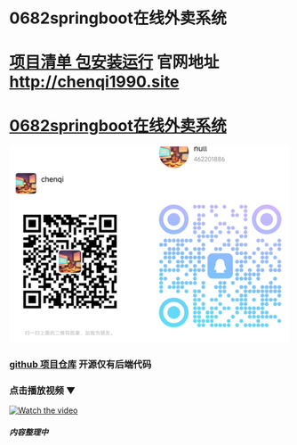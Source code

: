 # 0682springboot在线外卖系统


# [项目清单 包安装运行](http://chenqi1990.site) 官网地址 http://chenqi1990.site

# [0682springboot在线外卖系统](https://github.com/GraduationProject-springboot/0682springboot)

![picture](https://raw.githubusercontent.com/GraduationProject-springboot/.github/main/img/wx.png)

### [github 项目仓库](https://github.com/GraduationProject-springboot/allSpringbootProjects) 开源仅有后端代码

### 点击播放视频 ▼
[![Watch the video](https://i.sstatic.net/Vp2cE.png)](https://www.bilibili.com/video/BV14HerezEwW?p=36)

#####   内容整理中  











